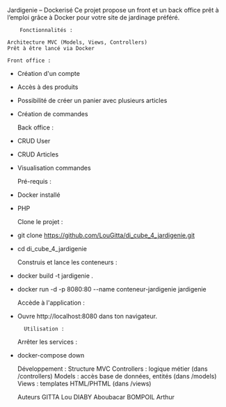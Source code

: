 Jardigenie – Dockerisé
Ce projet propose un front et un back office prêt à l’emploi grâce à Docker pour votre site de jardinage préféré.


        Fonctionnalités :

    Architecture MVC (Models, Views, Controllers)
    Prêt à être lancé via Docker

    Front office :
- Création d'un compte
- Accès à des produits
- Possibilité de créer un panier avec plusieurs articles
- Création de commandes

    Back office : 
- CRUD User
- CRUD Articles
- Visualisation commandes

     Pré-requis :
- Docker installé
- PHP

    
    Clone le projet :
- git clone https://github.com/LouGitta/di_cube_4_jardigenie.git
- cd di_cube_4_jardigenie

    Construis et lance les conteneurs :
- docker build -t jardigenie .
- docker run -d -p 8080:80 --name conteneur-jardigenie jardigenie

    Accède à l'application :
- Ouvre http://localhost:8080 dans ton navigateur.

        Utilisation :
    Arrêter les services :
- docker-compose down



    Développement :
Structure MVC
Controllers : logique métier (dans /controllers)
Models : accès base de données, entités (dans /models)
Views : templates HTML/PHTML (dans /views)


    Auteurs
GITTA Lou
DIABY Aboubacar
BOMPOIL Arthur